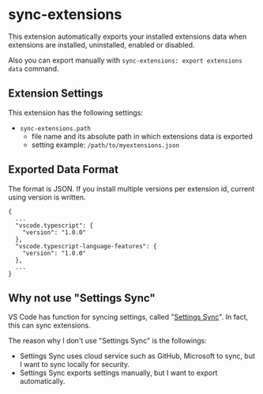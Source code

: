 # sync-extensions

This extension automatically exports your installed extensions data when extensions are installed, uninstalled, enabled or disabled.

Also you can export manually with `sync-extensions: export extensions data` command.

## Extension Settings

This extension has the following settings:

+ `sync-extensions.path`
  - file name and its absolute path in which extensions data is exported
  - setting example: `/path/to/myextensions.json`

## Exported Data Format

The format is JSON.
If you install multiple versions per extension id, current using version is written.

```
{
  ...
  "vscode.typescript": {
    "version": "1.0.0"
  },
  "vscode.typescript-language-features": {
    "version": "1.0.0"
  },
  ...
}
```

## Why not use "Settings Sync"

VS Code has function for syncing settings, called "[Settings Sync](https://code.visualstudio.com/docs/editor/settings-sync)".
In fact, this can sync extensions.

The reason why I don't use "Settings Sync" is the followings:

- Settings Sync uses cloud service such as GitHub, Microsoft to sync, but I want to sync locally for security.
- Settings Sync exports settings manually, but I want to export automatically.

